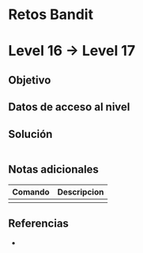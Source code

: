 # Retos Bandit

# Level 16 → Level 17

## Objetivo

## Datos de acceso al nivel

## Solución
```bash
```
## Notas adicionales
| Comando | Descripcion |
|---------|-------------|
|  |  |

## Referencias
- []()
